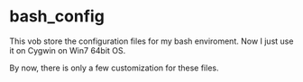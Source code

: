 # bash_config

This vob store the configuration files for my bash enviroment.
Now I just use it on Cygwin on Win7 64bit OS.

By now, there is only a few customization for these files.
